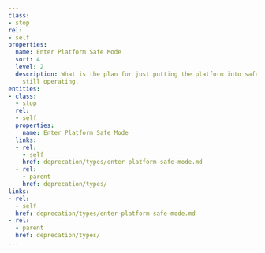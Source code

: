 ```yaml
---
class:
- stop
rel:
- self
properties:
  name: Enter Platform Safe Mode
  sort: 4
  level: 2
  description: What is the plan for just putting the platform into safe mode, and
    still operating.
entities:
- class:
  - stop
  rel:
  - self
  properties:
    name: Enter Platform Safe Mode
  links:
  - rel:
    - self
    href: deprecation/types/enter-platform-safe-mode.md
  - rel:
    - parent
    href: deprecation/types/
links:
- rel:
  - self
  href: deprecation/types/enter-platform-safe-mode.md
- rel:
  - parent
  href: deprecation/types/
...
```

